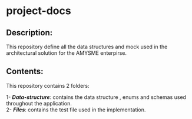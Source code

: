# project-docs

## Description:
This repository define all the data structures and mock used in the architectural solution for the AMYSME enterpirse.

## Contents:
This repository contains 2 folders:  

1- ***Data-structure***: contains the data structure , enums and schemas used throughout the application.  
2- ***Files***: contains the test file used in the implementation.  
